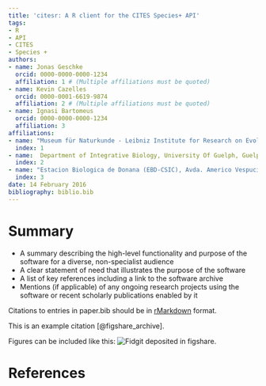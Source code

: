 ```yaml
---
title: 'citesr: A R client for the CITES Species+ API'
tags:
- R
- API
- CITES
- Species +
authors:
- name: Jonas Geschke
  orcid: 0000-0000-0000-1234
  affiliation: 1 # (Multiple affiliations must be quoted)
- name: Kevin Cazelles
  orcid: 0000-0001-6619-9874
  affiliation: 2 # (Multiple affiliations must be quoted)
- name: Ignasi Bartomeus
  orcid: 0000-0000-0000-1234
  affiliation: 3
affiliations:
- name: "Museum für Naturkunde - Leibniz Institute for Research on Evolution and Biodiversity Berlin, Germany"
  index: 1
- name:  Department of Integrative Biology, University Of Guelph, Guelph, Ontario, Canada N1G 2W1.
  index: 2
- name: "Estacion Biologica de Donana (EBD-CSIC), Avda. Americo Vespucio s/n, Isla de la Cartuja, E-41092 Sevilla, Spain"
  index: 3
date: 14 February 2016
bibliography: biblio.bib
---
```


# Summary

- A summary describing the high-level functionality and purpose of the software
for a diverse, non-specialist audience
- A clear statement of need that illustrates the purpose of the software
- A list of key references including a link to the software archive
- Mentions (if applicable) of any ongoing research projects using the software
or recent scholarly publications enabled by it

Citations to entries in paper.bib should be in
[rMarkdown](http://rmarkdown.rstudio.com/authoring_bibliographies_and_citations.html)
format.

This is an example citation [@figshare_archive].

Figures can be included like this: ![Fidgit deposited in figshare.](figshare_article.png)

# References
